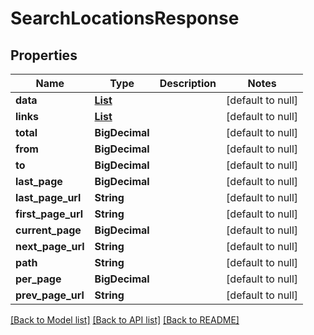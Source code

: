 # SearchLocationsResponse
## Properties

| Name | Type | Description | Notes |
|------------ | ------------- | ------------- | -------------|
| **data** | [**List**](CryptoLocation.md) |  | [default to null] |
| **links** | [**List**](Link.md) |  | [default to null] |
| **total** | **BigDecimal** |  | [default to null] |
| **from** | **BigDecimal** |  | [default to null] |
| **to** | **BigDecimal** |  | [default to null] |
| **last\_page** | **BigDecimal** |  | [default to null] |
| **last\_page\_url** | **String** |  | [default to null] |
| **first\_page\_url** | **String** |  | [default to null] |
| **current\_page** | **BigDecimal** |  | [default to null] |
| **next\_page\_url** | **String** |  | [default to null] |
| **path** | **String** |  | [default to null] |
| **per\_page** | **BigDecimal** |  | [default to null] |
| **prev\_page\_url** | **String** |  | [default to null] |

[[Back to Model list]](../README.md#documentation-for-models) [[Back to API list]](../README.md#documentation-for-api-endpoints) [[Back to README]](../README.md)

